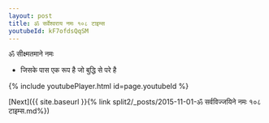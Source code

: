```yaml
---
layout: post
title: ॐ सर्वेश्वराय नमः १०८ टाइम्स
youtubeId: kF7ofdsQqSM
---
```

 
 
 ॐ सीक्ष्मतमाने नमः  
 
 -  जिसके पास एक रूप है जो बुद्धि से परे है 
 
  
 
  
 
 
 
 
 
 


{% include youtubePlayer.html id=page.youtubeId %}
 
[Next]({{ site.baseurl }}{% link  split2/_posts/2015-11-01-ॐ सर्वविज्जयिने नमः १०८ टाइम्स.md%})
 
